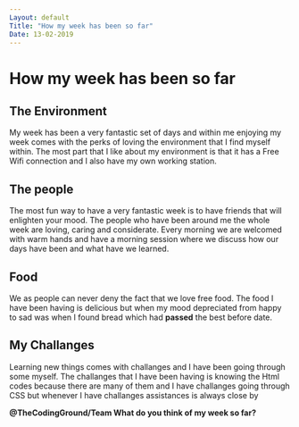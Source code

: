 ```yaml
---
Layout: default
Title: "How my week has been so far"
Date: 13-02-2019
---
```


# How my week has been so far
## The Environment 
My week has been a very fantastic set of days and within me enjoying my week comes with the perks of loving 
the environment that I find myself within. The most part that I like about my environment is that it has a Free Wifi connection and I also
have my own working station.

## The people
The most fun way to have a very fantastic week is to have friends that will enlighten your mood. The people who have been
around me the whole week are loving, caring and considerate. Every morning we are welcomed with warm hands and have a morning
session where we discuss how our days have been and what have we learned.

## Food 
We as people can never deny the fact that we love free food. The food I have been having is delicious but when my mood 
depreciated from happy to sad was when I found bread which had **passed** the best before date.

## My Challanges
Learning new things comes with challanges and I have been going through some myself. The challanges that I have been having is 
knowing the Html codes because there are many of them and I have challanges going through CSS but whenever I have challanges
assistances is always close by
            

**@TheCodingGround/Team What do you think of my week so far?**